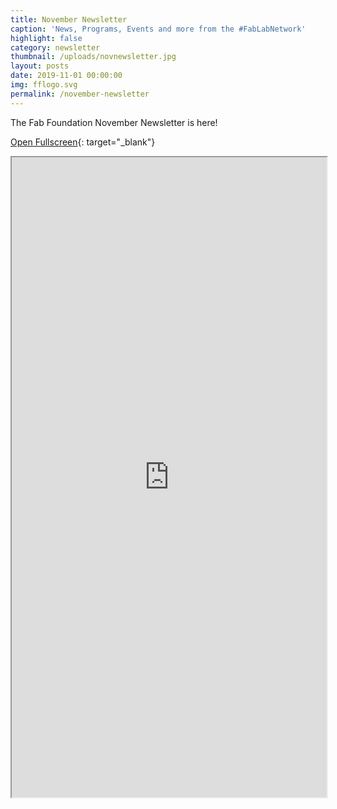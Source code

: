 ```yaml
---
title: November Newsletter
caption: 'News, Programs, Events and more from the #FabLabNetwork'
highlight: false
category: newsletter
thumbnail: /uploads/novnewsletter.jpg
layout: posts
date: 2019-11-01 00:00:00
img: fflogo.svg
permalink: /november-newsletter
---
```


The Fab Foundation November Newsletter is here\!

[Open Fullscreen](https://mailchi.mp/fabfoundation.org/the-fab-foundation-november-newsletter-is-here-3078735){: target="_blank"}

<iframe src="https://mailchi.mp/fabfoundation.org/the-fab-foundation-november-newsletter-is-here-3078735" style="max-width: 1024px; width: 100%; margin: 0 auto; height: 1024px"></iframe>